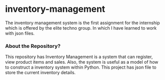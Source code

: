 # inventory-management
The inventory management system is the first assignment for the internship which is offered by the elite techno group.  In which I have learned to work with json files. 
### About the Repository?
This repository has Inventory Management is a system that can register, view product items and sales. Also, the system is useful as a model of how to construct a inventory system within Python. This project has json file to store the current inventory details.
